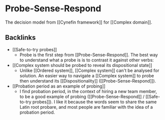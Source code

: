 # Probe-Sense-Respond
The decision model from [[Cynefin framework]] for [[Complex domain]].

## Backlinks
* [[Safe-to-try probes]]
	* Probe is the first step from [[Probe-Sense-Respond]]. The best way to understand what a probe is is to contrast it against other verbs:
* [[Complex system should be probed to reveal its dispositional state]]
	* Unlike [[Ordered system]], [[Complex system]] can't be analysed for solution. An easier way to navigate a [[Complex system]] to probe then understand its [[Dispositionality]] ([[Probe-Sense-Respond]]).
* [[Probation period as an example of probing]]
	* I find probation period, in the context of hiring a new team member, to be a good example of probing ([[Probe-Sense-Respond]] / [[Safe-to-try probes]]). I like it because the words seem to share the same Latin root probare, and most people are familiar with the idea of a probation period.

<!-- #evergreen -->

<!-- {BearID:D2D0E41F-1D71-45CB-B950-7B1E7C7191BC} -->
